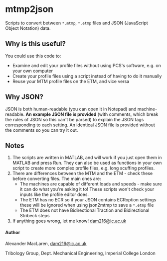 # mtmp2json
Scripts to convert between `*.mtmp`, `*.etmp` files and JSON (JavaScript Object Notation) data.

## Why is this useful?
You could use this code to:
* Examine and edit your profile files without using PCS's software, e.g. on your own computer
* Create your profile files using a script instead of having to do it manually
* Reuse your MTM profile files on the ETM, and vice versa

## Why JSON?
JSON is both human-readable (you can open it in Notepad) and machine-readable. **An example JSON file is provided** (with comments, which break the rules of JSON so this can't be parsed) to explain the JSON tags corresponding to each setting. An identical JSON file is provided without the comments so you can try it out.

## Notes
1. The scripts are written in MATLAB, and will work if you just open them in MATLAB and press Run. They can also be used as functions in your own script to create more complex profile files, e.g. long scuffing profiles.
2. There are differences between the MTM and the ETM - check these before converting files. The main ones are:
    * The machines are capable of different loads and speeds - make sure it can do what you're asking it to! These scripts won't check your inputs like the profile editor does.
    * The ETM has no ECR so if your JSON contains ECRoption settings these will be ignored when using json2mtmp to save a `*.etmp` file
    * The ETM does not have Bidirectional Traction and Bidirectional Stribeck steps
3. If anything goes wrong, let me know! dam216@ic.ac.uk

#### Author
Alexander MacLaren, dam216@ic.ac.uk

Tribology Group, Dept. Mechanical Engineering, Imperial College London
